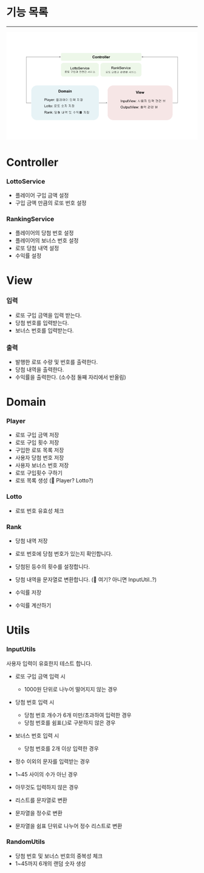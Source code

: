 
# 기능 목록

---

![로또 게임 구성](lottogame.png)
# Controller

### LottoService

- 플레이어 구입 금액 설정
- 구입 금액 만큼의 로또 번호 설정

### RankingService

- 플레이어의 당첨 번호 설정
- 플레이어의 보너스 번호 설정
- 로또 당첨 내역 설정
- 수익률 설정

# View

### 입력

- 로또 구입 금액을 입력 받는다.
- 당첨 번호를 입력받는다.
- 보너스 번호를 입력받는다.

### 출력

- 발행한 로또 수량 및 번호를 출력한다.
- 당첨 내역을 출력한다.
- 수익률을 출력한다. (소수점 둘째 자리에서 반올림)

# Domain

### Player
- 로또 구입 금액 저장
- 로또 구입 횟수 저장 
- 구입한 로또 목록 저장
- 사용자 당첨 번호 저장
- 사용자 보너스 번호 저장
- 로또 구입횟수 구하기 
- 로또 목록 생성 (🤔 Player? Lotto?)


### Lotto
- 로또 번호 유효성 체크 


### Rank
- 당첨 내역 저장
- 로또 번호에 당첨 번호가 있는지 확인합니다. 
- 당첨된 등수의 횟수를 설정합니다. 
- 당첨 내역을 문자열로 변환합니다. (🤔 여기? 아니면 InputUtil..?)

- 수익률 저장
- 수익률 계산하기

# Utils

### InputUtils

사용자 입력이 유효한지 테스트 합니다.

- 로또 구입 금액 입력 시 
   - 1000원 단위로 나누어 떨어지지 않는 경우
- 당첨 번호 입력 시
  - 당첨 번호 개수가 6개 미만/초과하여 입력한 경우
  - 당첨 번호를 쉼표(,)로 구분하지 않은 경우

- 보너스 번호 입력 시
    - 당첨 번호를 2개 이상 입력한 경우

- 정수 이외의 문자를 입력받는 경우
- 1~45 사이의 수가 아닌 경우
- 아무것도 입력하지 않은 경우

- 리스트를 문자열로 변환 
- 문자열을 정수로 변환 
- 문자열을 쉼표 단위로 나누어 정수 리스트로 변환 

### RandomUtils

- 당첨 번호 및 보너스 번호의 중복성 체크
- 1~45까지 6개의 랜덤 숫자 생성